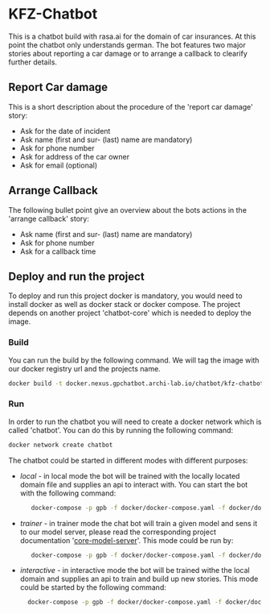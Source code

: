 # KFZ-Chatbot
This is a chatbot build with rasa.ai for the domain of car insurances. At this point the chatbot only understands german.
The bot features two major stories about reporting a car damage or to arrange a callback to clearify further details.

## Report Car damage
This is a short description about the procedure of the 'report car damage' story:
* Ask for the date of incident 
* Ask name (first and sur- (last) name are mandatory)
* Ask for phone number
* Ask for address of the car owner
* Ask for email (optional)

## Arrange Callback  
The following bullet point give an overview about the bots actions in the 'arrange callback' story:
* Ask name (first and sur- (last) name are mandatory)
* Ask for phone number
* Ask for a callback time

## Deploy and run the project
To deploy and run this project docker is mandatory, you would need to install docker as well as docker stack or docker compose.
The project depends on another project 'chatbot-core' which is needed to deploy the image.

### Build
You can run the build by the following command. We will tag the image with our docker registry url and the projects name.
```bash
docker build -t docker.nexus.gpchatbot.archi-lab.io/chatbot/kfz-chatbot .
```

### Run
In order to run the chatbot you will need to create a docker network which is called 'chatbot'. You can do this by running the following command:
```bash
docker network create chatbot
```
The chatbot could be started in different modes with  different purposes:

* *local* - in local mode the bot will be trained with the locally located domain file and supplies an api to interact with. You can start the bot with the following command:
   ```bash
      docker-compose -p gpb -f docker/docker-compose.yaml -f docker/docker-compose.local.yaml up -d
   ```
* *trainer* - in trainer mode the chat bot will train a given model and sens it to our model server, please read the corresponding project documentation '[core-model-server](https://bitbucket.gpchatbot.archi-lab.io/projects/CHATBOT/repos/core-model-server/browse)'. This mode could be run by:
   ```bash
      docker-compose -p gpb -f docker/docker-compose.yaml -f docker/docker-compose.trainer.yaml up -d
   ```
* *interactive* - in interactive mode the bot will be trained withe the local domain and supplies an api to train and build up new stories. This mode could be started by the following command:
  ```bash
    docker-compose -p gpb -f docker/docker-compose.yaml -f docker/docker-compose.interactive.yaml up -d
  ```
